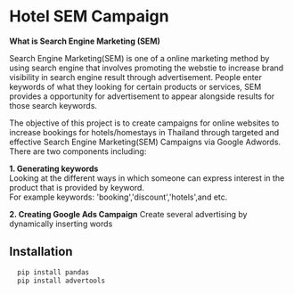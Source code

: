 
# Hotel SEM Campaign
**What is Search Engine Marketing (SEM)**

Search Engine Marketing(SEM) is one of a online marketing method by using search engine that involves promoting the webstie to increase brand visibility in search engine result through advertisement. People enter keywords of what they looking for certain products or services, SEM provides a opportunity for advertisement to appear alongside results for those search keywords.

The objective of this project is to create campaigns for online websites to increase bookings for hotels/homestays in Thailand through  targeted and effective Search Engine Marketing(SEM) Campaigns via Google Adwords. There are two components including:

**1. Generating keywords**            
Looking at the different ways in which someone can express interest in the product that is provided by keyword.     
For example keywords: 'booking','discount','hotels',and etc.


**2. Creating Google Ads Campaign**
Create several advertising by dynamically inserting words

## Installation
```bash
  pip install pandas
  pip install advertools
```
